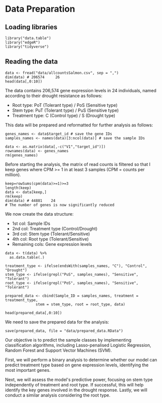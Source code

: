 # Data Preparation

## Loading libraries

```
library("data.table")
library("edgeR")
library("tidyverse")
```

## Reading the data

```
data <- fread("data/allcountsSalmon.csv", sep = ",")
dim(data) # 206574     26
head(data[,0:10])
```

The data contains 206,574 gene expression levels in 24 individuals, named according to their drought resistance as follows:
- Root type: PoT (Tolerant type) / PoS (Sensitive type)
- Stem type: PuT (Tolerant type) / PuS (Sensitive type)
- Treatment type: C (Control type) / S (Drought type)

This data will be prepared and reformatted for further analysis as follows:

```
genes_names <- data$target_id # save the gene IDs
samples_names <- names(data)[3:ncol(data)] # save the sample IDs

data <- as.matrix(data[,-c("V1","target_id")])
rownames(data) <- genes_names
rm(genes_names)
```

Before starting the analysis, the matrix of read counts is filtered so that I keep genes where CPM >= 1 in at least 3 samples (CPM = counts per million).

```
keep=rowSums(cpm(data)>=1)>=3
length(keep)
data <- data[keep,]
rm(keep)
dim(data) # 44881    24
# The number of genes is now significantly reduced
```

We now create the data structure:
- 1st col: Sample IDs
- 2nd col: Treatment type (Control/Drought)
- 3rd col: Stem type (Tolerant/Sensitive)
- 4th col: Root type (Tolerant/Sensitive)
- Remaining cols: Gene expression levels

```
data <- t(data) %>%
  as.data.table(.)

treatment_type <- ifelse(endsWith(samples_names, "C"), "Control", "Drought")
stem_type <- ifelse(grepl("PuS", samples_names), "Sensitive", "Tolerant")
root_type <- ifelse(grepl("PoS", samples_names), "Sensitive", "Tolerant")

prepared_data <- cbind(Sample_ID = samples_names, treatment = treatment_type,
              stem = stem_type, root = root_type, data)
              
head(prepared_data[,0:10])
```

We need to save the prepared data for the analysis:

```
save(prepared_data, file = "data/prepared_data.RData")
```

Our objective is to predict the sample classes by implementing classification algorithms, including Lasso-penalised Logistic Regression, Random Forest and Support Vector Machines (SVM).

First, we will perform a binary analysis to determine whether our model can predict treatment type based on gene expression levels, identifying the most important genes.

Next, we will assess the model's predictive power, focusing on stem type independently of treatment and root type. If successful, this will help identify the key genes involved in the drought response. Lastly, we will conduct a similar analysis considering the root type.
